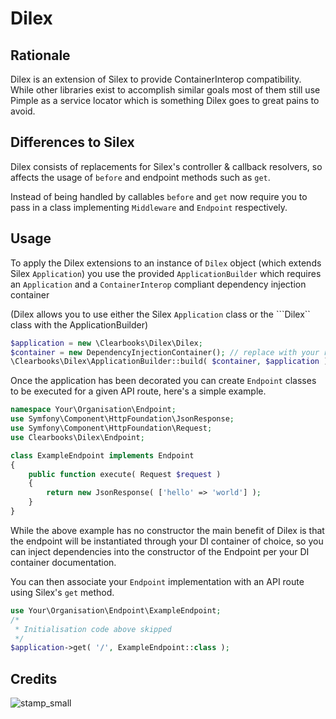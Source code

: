 # Dilex

## Rationale

Dilex is an extension of Silex to provide ContainerInterop compatibility.
While other libraries exist to accomplish similar goals most of them still use Pimple as a service locator which is something Dilex goes to great pains to avoid.

## Differences to Silex


Dilex consists of replacements for Silex's controller & callback resolvers, so affects the usage of ```before``` and endpoint methods such as ```get```.

Instead of being handled by callables ```before``` and ```get``` now require you to pass in a class implementing ```Middleware``` and ```Endpoint``` respectively.

## Usage

To apply the Dilex extensions to an instance of ```Dilex``` object (which extends Silex ```Application```) you use the provided ```ApplicationBuilder``` which requires an ```Application``` and a ```ContainerInterop``` compliant dependency injection container

(Dilex allows you to use either the Silex ```Application``` class or the ```Dilex`` class with the ApplicationBuilder)

```php
$application = new \Clearbooks\Dilex\Dilex;
$container = new DependencyInjectionContainer(); // replace with your real DI initialisation code
\Clearbooks\Dilex\ApplicationBuilder::build( $container, $application );
```

Once the application has been decorated you can create ```Endpoint``` classes to be executed for a given API route, here's a simple example.

```php
namespace Your\Organisation\Endpoint;
use Symfony\Component\HttpFoundation\JsonResponse;
use Symfony\Component\HttpFoundation\Request;
use Clearbooks\Dilex\Endpoint;

class ExampleEndpoint implements Endpoint
{
    public function execute( Request $request )
    {
        return new JsonResponse( ['hello' => 'world'] );
    }
}

```

While the above example has no constructor the main benefit of Dilex is that the endpoint will be instantiated through your DI container of choice, so you can inject dependencies into the constructor of the Endpoint per your DI container documentation.

You can then associate your ```Endpoint``` implementation with an API route using Silex's ```get``` method.

```php
use Your\Organisation\Endpoint\ExampleEndpoint;
/*
 * Initialisation code above skipped
 */
$application->get( '/', ExampleEndpoint::class );

```



## Credits

![stamp_small](https://cloud.githubusercontent.com/assets/980959/9278343/27074a4c-42a8-11e5-8262-89c1d6f2217e.png)
